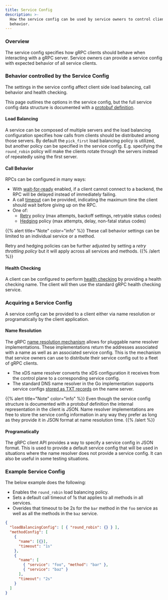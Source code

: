```yaml
---
title: Service Config
description: >-
  How the service config can be used by service owners to control client
  behavior.
---
```


### Overview

The service config specifies how gRPC clients should behave when interacting
with a gRPC server. Service owners can provide a service config with expected
behavior of all service clients.

### Behavior controlled by the Service Config

The settings in the service config affect client side load balancing, call
behavior and health checking.

This page outlines the options in the service config, but the full service
config data structure is documented with a [protobuf definition].

#### Load Balancing

A service can be composed of multiple servers and the load balancing
configuration specifies how calls from clients should be distributed among
those servers. By default the `pick_first` load balancing policy is utilized,
but another policy can be specified in the service config. E.g. specifying the
`round_robin` policy will make the clients rotate through the servers instead
of repeatedly using the first server.

#### Call Behavior

RPCs can be configured in many ways:

- With [wait-for-ready] enabled, if a client cannot connect to a backend, the
  RPC will be delayed instead of immediately failing.
- A call [timeout] can be provided, indicating the maximum time the client
  should wait before giving up on the RPC.
- One of:
  - [Retry] policy (max attempts, backoff settings, retryable status codes)
  - [Hedging] policy (max attempts, delay, non-fatal status codes)

{{% alert title="Note" color="info" %}}
These call behavior settings can be limited to an individual service or a
method.

Retry and hedging policies can be further adjusted by setting a *retry
throttling policy* but it will apply across all services and methods.
{{% /alert %}}

#### Health Checking

A client can be configured to perform [health checking] by providing a health
checking name. The client will then use the standard gRPC health checking
service.

### Acquiring a Service Config

A service config can be provided to a client either via name resolution or
programatically by the client application. 

#### Name Resolution

The gRPC [name resolution mechanism] allows for pluggable name resolver
implementations. These implementations return the addresses associated with a
name as well as an associated service config. This is the mechanism
that service owners can use to distribute their service config out to a fleet
of gRPC clients.

- The xDS name resolver converts the xDS configuration it receives from the
  control plane to a corresponding service config.
- The standard DNS name resolver in the Go implementation supports service
  configs [stored as TXT records] on the name server.

{{% alert title="Note" color="info" %}}
Even though the service config structure is documented with a protobuf
definition the internal representation in the client is JSON. Name resolver
implementations are free to store the service config information in any way they
prefer as long as they provide it in JSON format at name resolution time.
{{% /alert %}}


#### Programatically

The gRPC client API provides a way to specify a service config in JSON format.
This is used to provide a default service config that will be used in
situations where the name resolver does not provide a service config. It can
also be useful in some testing situations.

### Example Service Config

The below example does the following:

- Enables the `round_robin` load balancing policy.
- Sets a default call timeout of 1s that applies to all methods in all
  services.
- Overides that timeout to be 2s for the `bar` method in the `foo` service as
  well as all the methods in the `baz` service.


```json
{
  "loadBalancingConfig": [ { "round_robin": {} } ],
  "methodConfig": [
    {
      "name": [{}],
      "timeout": "1s"
    },
    {
      "name": [
        { "service": "foo", "method": "bar" },
        { "service": "baz" }
      ],
      "timeout": "2s"
    }
  ]
}
```

[protobuf definition]:https://github.com/grpc/grpc-proto/blob/master/grpc/service_config/service_config.proto
[timeout]:https://grpc.io/docs/guides/deadlines/
[Retry]:https://grpc.io/docs/guides/retry/
[health checking]:https://grpc.io/docs/guides/health-checking/
[Hedging]:https://grpc.io/docs/guides/request-hedging/
[wait-for-ready]:https://grpc.io/docs/guides/wait-for-ready/
[name resolution mechanism]:https://github.com/grpc/grpc/blob/master/doc/naming.md
[stored as TXT records]:https://github.com/grpc/proposal/blob/master/A2-service-configs-in-dns.md

